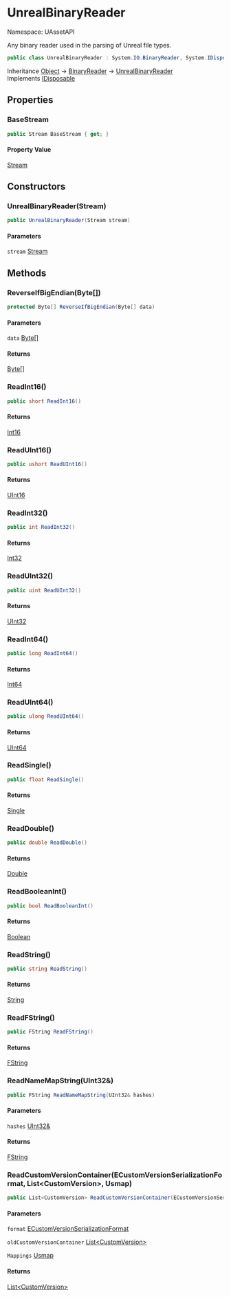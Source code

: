 # UnrealBinaryReader

Namespace: UAssetAPI

Any binary reader used in the parsing of Unreal file types.

```csharp
public class UnrealBinaryReader : System.IO.BinaryReader, System.IDisposable
```

Inheritance [Object](https://docs.microsoft.com/en-us/dotnet/api/system.object) → [BinaryReader](https://docs.microsoft.com/en-us/dotnet/api/system.io.binaryreader) → [UnrealBinaryReader](./uassetapi.unrealbinaryreader.md)<br>
Implements [IDisposable](https://docs.microsoft.com/en-us/dotnet/api/system.idisposable)

## Properties

### **BaseStream**

```csharp
public Stream BaseStream { get; }
```

#### Property Value

[Stream](https://docs.microsoft.com/en-us/dotnet/api/system.io.stream)<br>

## Constructors

### **UnrealBinaryReader(Stream)**

```csharp
public UnrealBinaryReader(Stream stream)
```

#### Parameters

`stream` [Stream](https://docs.microsoft.com/en-us/dotnet/api/system.io.stream)<br>

## Methods

### **ReverseIfBigEndian(Byte[])**

```csharp
protected Byte[] ReverseIfBigEndian(Byte[] data)
```

#### Parameters

`data` [Byte[]](https://docs.microsoft.com/en-us/dotnet/api/system.byte)<br>

#### Returns

[Byte[]](https://docs.microsoft.com/en-us/dotnet/api/system.byte)<br>

### **ReadInt16()**

```csharp
public short ReadInt16()
```

#### Returns

[Int16](https://docs.microsoft.com/en-us/dotnet/api/system.int16)<br>

### **ReadUInt16()**

```csharp
public ushort ReadUInt16()
```

#### Returns

[UInt16](https://docs.microsoft.com/en-us/dotnet/api/system.uint16)<br>

### **ReadInt32()**

```csharp
public int ReadInt32()
```

#### Returns

[Int32](https://docs.microsoft.com/en-us/dotnet/api/system.int32)<br>

### **ReadUInt32()**

```csharp
public uint ReadUInt32()
```

#### Returns

[UInt32](https://docs.microsoft.com/en-us/dotnet/api/system.uint32)<br>

### **ReadInt64()**

```csharp
public long ReadInt64()
```

#### Returns

[Int64](https://docs.microsoft.com/en-us/dotnet/api/system.int64)<br>

### **ReadUInt64()**

```csharp
public ulong ReadUInt64()
```

#### Returns

[UInt64](https://docs.microsoft.com/en-us/dotnet/api/system.uint64)<br>

### **ReadSingle()**

```csharp
public float ReadSingle()
```

#### Returns

[Single](https://docs.microsoft.com/en-us/dotnet/api/system.single)<br>

### **ReadDouble()**

```csharp
public double ReadDouble()
```

#### Returns

[Double](https://docs.microsoft.com/en-us/dotnet/api/system.double)<br>

### **ReadBooleanInt()**

```csharp
public bool ReadBooleanInt()
```

#### Returns

[Boolean](https://docs.microsoft.com/en-us/dotnet/api/system.boolean)<br>

### **ReadString()**

```csharp
public string ReadString()
```

#### Returns

[String](https://docs.microsoft.com/en-us/dotnet/api/system.string)<br>

### **ReadFString()**

```csharp
public FString ReadFString()
```

#### Returns

[FString](./uassetapi.unrealtypes.fstring.md)<br>

### **ReadNameMapString(UInt32&)**

```csharp
public FString ReadNameMapString(UInt32& hashes)
```

#### Parameters

`hashes` [UInt32&](https://docs.microsoft.com/en-us/dotnet/api/system.uint32&)<br>

#### Returns

[FString](./uassetapi.unrealtypes.fstring.md)<br>

### **ReadCustomVersionContainer(ECustomVersionSerializationFormat, List&lt;CustomVersion&gt;, Usmap)**

```csharp
public List<CustomVersion> ReadCustomVersionContainer(ECustomVersionSerializationFormat format, List<CustomVersion> oldCustomVersionContainer, Usmap Mappings)
```

#### Parameters

`format` [ECustomVersionSerializationFormat](./uassetapi.unversioned.ecustomversionserializationformat.md)<br>

`oldCustomVersionContainer` [List&lt;CustomVersion&gt;](https://docs.microsoft.com/en-us/dotnet/api/system.collections.generic.list-1)<br>

`Mappings` [Usmap](./uassetapi.unversioned.usmap.md)<br>

#### Returns

[List&lt;CustomVersion&gt;](https://docs.microsoft.com/en-us/dotnet/api/system.collections.generic.list-1)<br>
